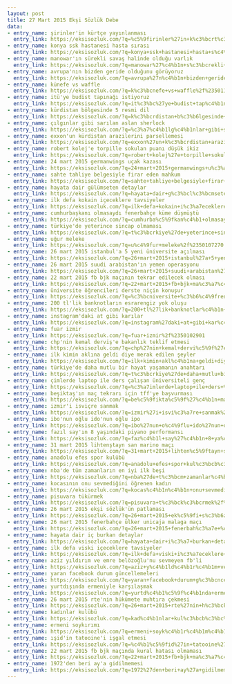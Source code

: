 ```yaml
---
layout: post
title: 27 Mart 2015 Ekşi Sözlük Debe
data:
- entry_name: şirinler'in kürtçe yayınlanması
  entry_link: https://eksisozluk.com/?q=%c5%9firinler%27in+k%c3%bcrt%c3%a7e+yay%c4%b1nlanmas%c4%b1%2f%2350101957
- entry_name: konya ssk hastanesi hasta sırası
  entry_link: https://eksisozluk.com/?q=konya+ssk+hastanesi+hasta+s%c4%b1ras%c4%b1%2f%2350104939
- entry_name: manowar'ın sürekli savaş halinde olduğu varlık
  entry_link: https://eksisozluk.com/?q=manowar%27%c4%b1n+s%c3%bcrekli+sava%c5%9f+halinde+oldu%c4%9fu+varl%c4%b1k%2f%2350112306
- entry_name: avrupa'nın bizden geride olduğunu görüyoruz
  entry_link: https://eksisozluk.com/?q=avrupa%27n%c4%b1n+bizden+geride+oldu%c4%9funu+g%c3%b6r%c3%bcyoruz%2f%2350109065
- entry_name: künefe vs waffle
  entry_link: https://eksisozluk.com/?q=k%c3%bcnefe+vs+waffle%2f%2350112794
- entry_name: itü'ye budist tapınağı istiyoruz
  entry_link: https://eksisozluk.com/?q=it%c3%bc%27ye+budist+tap%c4%b1na%c4%9f%c4%b1+istiyoruz%2f%2350107591
- entry_name: kürdistan bölgesinde 5 resmi dil
  entry_link: https://eksisozluk.com/?q=k%c3%bcrdistan+b%c3%b6lgesinde+5+resmi+dil%2f%2350118055
- entry_name: çılgınlar gibi sarılan aslan sherlock
  entry_link: https://eksisozluk.com/?q=%c3%a7%c4%b1lg%c4%b1nlar+gibi+sar%c4%b1lan+aslan+sherlock%2f%2350106803
- entry_name: exxon'un kürdistan arazilerini parsellemesi
  entry_link: https://eksisozluk.com/?q=exxon%27un+k%c3%bcrdistan+arazilerini+parsellemesi%2f%2350102089
- entry_name: robert kolej'e torpille sokulan puanı düşük ikiz
  entry_link: https://eksisozluk.com/?q=robert+kolej%27e+torpille+sokulan+puan%c4%b1+d%c3%bc%c5%9f%c3%bck+ikiz%2f%2350121494
- entry_name: 24 mart 2015 germanwings uçak kazası
  entry_link: https://eksisozluk.com/?q=24+mart+2015+germanwings+u%c3%a7ak+kazas%c4%b1%2f%2350111741
- entry_name: sahte tahliye belgesiyle firar eden mahkum
  entry_link: https://eksisozluk.com/?q=sahte+tahliye+belgesiyle+firar+eden+mahkum%2f%2350104110
- entry_name: hayata dair gülümseten detaylar
  entry_link: https://eksisozluk.com/?q=hayata+dair+g%c3%bcl%c3%bcmseten+detaylar%2f%2350107560
- entry_name: ilk defa kokain içeceklere tavsiyeler
  entry_link: https://eksisozluk.com/?q=ilk+defa+kokain+i%c3%a7eceklere+tavsiyeler%2f%2350115136
- entry_name: cumhurbaşkanı olmasaydı fenerbahçe küme düşmüştü
  entry_link: https://eksisozluk.com/?q=cumhurba%c5%9fkan%c4%b1+olmasayd%c4%b1+fenerbah%c3%a7e+k%c3%bcme+d%c3%bc%c5%9fm%c3%bc%c5%9ft%c3%bc%2f%2350113290
- entry_name: türkiye'de yeterince sincap olmaması
  entry_link: https://eksisozluk.com/?q=t%c3%bcrkiye%27de+yeterince+sincap+olmamas%c4%b1%2f%2350112001
- entry_name: uğur meleke
  entry_link: https://eksisozluk.com/?q=u%c4%9fur+meleke%2f%2350107270
- entry_name: 26 mart 2015 istanbul'a 5 yeni üniversite açılması
  entry_link: https://eksisozluk.com/?q=26+mart+2015+istanbul%27a+5+yeni+%c3%bcniversite+a%c3%a7%c4%b1lmas%c4%b1%2f%2350115566
- entry_name: 26 mart 2015 suudi arabistan'ın yemen operasyonu
  entry_link: https://eksisozluk.com/?q=26+mart+2015+suudi+arabistan%27%c4%b1n+yemen+operasyonu%2f%2350102544
- entry_name: 22 mart 2015 fb bjk maçının tekrar edilecek olması
  entry_link: https://eksisozluk.com/?q=22+mart+2015+fb+bjk+ma%c3%a7%c4%b1n%c4%b1n+tekrar+edilecek+olmas%c4%b1%2f%2350111939
- entry_name: üniversite öğrencileri derste niçin konuşur
  entry_link: https://eksisozluk.com/?q=%c3%bcniversite+%c3%b6%c4%9frencileri+derste+ni%c3%a7in+konu%c5%9fur%2f%2350109547
- entry_name: 200 tl'lik banknotların esrarengiz yok oluşu
  entry_link: https://eksisozluk.com/?q=200+tl%27lik+banknotlar%c4%b1n+esrarengiz+yok+olu%c5%9fu%2f%2350107800
- entry_name: instagram'daki at gibi karılar
  entry_link: https://eksisozluk.com/?q=instagram%27daki+at+gibi+kar%c4%b1lar%2f%2350120671
- entry_name: fuar izmir
  entry_link: https://eksisozluk.com/?q=fuar+izmir%2f%2350102901
- entry_name: chp'nin kemal derviş'e bakanlık teklif etmesi
  entry_link: https://eksisozluk.com/?q=chp%27nin+kemal+dervi%c5%9f%27e+bakanl%c4%b1k+teklif+etmesi%2f%2350110660
- entry_name: ilk kimin aklına geldi diye merak edilen şeyler
  entry_link: https://eksisozluk.com/?q=ilk+kimin+akl%c4%b1na+geldi+diye+merak+edilen+%c5%9feyler%2f%2350111230
- entry_name: türkiye'de daha mutlu bir hayat yaşamanın anahtarı
  entry_link: https://eksisozluk.com/?q=t%c3%bcrkiye%27de+daha+mutlu+bir+hayat+ya%c5%9faman%c4%b1n+anahtar%c4%b1%2f%2350109536
- entry_name: çimlerde laptop ile ders çalışan üniversiteli genç
  entry_link: https://eksisozluk.com/?q=%c3%a7imlerde+laptop+ile+ders+%c3%a7al%c4%b1%c5%9fan+%c3%bcniversiteli+gen%c3%a7%2f%2350108004
- entry_name: beşiktaş'ın maç tekrarı için tff'ye başvurması
  entry_link: https://eksisozluk.com/?q=be%c5%9fikta%c5%9f%27%c4%b1n+ma%c3%a7+tekrar%c4%b1+i%c3%a7in+tff%27ye+ba%c5%9fvurmas%c4%b1%2f%2350102939
- entry_name: izmir'i isviçre sanmak
  entry_link: https://eksisozluk.com/?q=izmir%27i+isvi%c3%a7re+sanmak%2f%2350121045
- entry_name: ibo'nun oğlu ido'nun oğlu ipo
  entry_link: https://eksisozluk.com/?q=ibo%27nun+o%c4%9flu+ido%27nun+o%c4%9flu+ipo%2f%2350103901
- entry_name: fazıl say'ın 8 yaşındaki piyano performansı
  entry_link: https://eksisozluk.com/?q=faz%c4%b1l+say%27%c4%b1n+8+ya%c5%9f%c4%b1ndaki+piyano+performans%c4%b1%2f%2350112112
- entry_name: 31 mart 2015 lihtenştayn san marino maçı
  entry_link: https://eksisozluk.com/?q=31+mart+2015+lihten%c5%9ftayn+san+marino+ma%c3%a7%c4%b1%2f%2350108085
- entry_name: anadolu efes spor kulübü
  entry_link: https://eksisozluk.com/?q=anadolu+efes+spor+kul%c3%bcb%c3%bc%2f%2350112035
- entry_name: nba'de tüm zamanların en iyi ilk beşi
  entry_link: https://eksisozluk.com/?q=nba%27de+t%c3%bcm+zamanlar%c4%b1n+en+iyi+ilk+be%c5%9fi%2f%2350103947
- entry_name: kocasının onu sevmediğini öğrenen kadın
  entry_link: https://eksisozluk.com/?q=kocas%c4%b1n%c4%b1n+onu+sevmedi%c4%9fini+%c3%b6%c4%9frenen+kad%c4%b1n%2f%2350117670
- entry_name: pisuvara tükürmek
  entry_link: https://eksisozluk.com/?q=pisuvara+t%c3%bck%c3%bcrmek%2f%2350103111
- entry_name: 26 mart 2015 ekşi sözlük'ün patlaması
  entry_link: https://eksisozluk.com/?q=26+mart+2015+ek%c5%9fi+s%c3%b6zl%c3%bck%27%c3%bcn+patlamas%c4%b1%2f%2350119933
- entry_name: 26 mart 2015 fenerbahçe ülker unicaja malaga maçı
  entry_link: https://eksisozluk.com/?q=26+mart+2015+fenerbah%c3%a7e+%c3%bclker+unicaja+malaga+ma%c3%a7%c4%b1%2f%2350116890
- entry_name: hayata dair iç burkan detaylar
  entry_link: https://eksisozluk.com/?q=hayata+dair+i%c3%a7+burkan+detaylar%2f%2350111182
- entry_name: ilk defa viski içeceklere tavsiyeler
  entry_link: https://eksisozluk.com/?q=ilk+defa+viski+i%c3%a7eceklere+tavsiyeler%2f%2350112331
- entry_name: aziz yıldırım ve emre belözoğlu'nu sevmeyen fb'li
  entry_link: https://eksisozluk.com/?q=aziz+y%c4%b1ld%c4%b1r%c4%b1m+ve+emre+bel%c3%b6zo%c4%9flu%27nu+sevmeyen+fb%27li%2f%2350102682
- entry_name: yaran facebook durum güncellemeleri
  entry_link: https://eksisozluk.com/?q=yaran+facebook+durum+g%c3%bcncellemeleri%2f%2350111934
- entry_name: yurtdışında ermeniyle karşılaşmak
  entry_link: https://eksisozluk.com/?q=yurtd%c4%b1%c5%9f%c4%b1nda+ermeniyle+kar%c5%9f%c4%b1la%c5%9fmak%2f%2350102178
- entry_name: 26 mart 2015 rte'nin hükümete muhtıra çekmesi
  entry_link: https://eksisozluk.com/?q=26+mart+2015+rte%27nin+h%c3%bck%c3%bcmete+muht%c4%b1ra+%c3%a7ekmesi%2f%2350110980
- entry_name: kadınlar kulübü
  entry_link: https://eksisozluk.com/?q=kad%c4%b1nlar+kul%c3%bcb%c3%bc%2f%2350109209
- entry_name: ermeni soykırımı
  entry_link: https://eksisozluk.com/?q=ermeni+soyk%c4%b1r%c4%b1m%c4%b1%2f%2350106019
- entry_name: ışid'in tatooine'i işgal etmesi
  entry_link: https://eksisozluk.com/?q=%c4%b1%c5%9fid%27in+tatooine%27i+i%c5%9fgal+etmesi%2f%2350110947
- entry_name: 22 mart 2015 fb bjk maçında kural hatası olmaması
  entry_link: https://eksisozluk.com/?q=22+mart+2015+fb+bjk+ma%c3%a7%c4%b1nda+kural+hatas%c4%b1+olmamas%c4%b1%2f%2350108445
- entry_name: 1972'den beri ay'a gidilmemesi
  entry_link: https://eksisozluk.com/?q=1972%27den+beri+ay%27a+gidilmemesi%2f%2350102478
---
```

